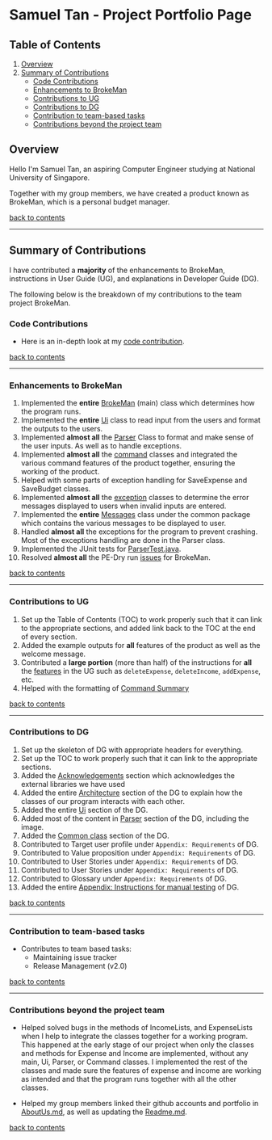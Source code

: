 # Samuel Tan - Project Portfolio Page

## Table of Contents

1. [Overview](#overview)
2. [Summary of Contributions](#summary-of-contributions)
   - [Code Contributions](#code-contributions)
   - [Enhancements to BrokeMan](#enhancements-to-brokeman)
   - [Contributions to UG](#contributions-to-ug)
   - [Contributions to DG](#contributions-to-dg)
   - [Contribution to team-based tasks](#contribution-to-team-based-tasks)
   - [Contributions beyond the project team](#contributions-beyond-the-project-team)

## Overview

Hello I'm Samuel Tan, an aspiring Computer Engineer studying at National University of Singapore.

Together with my group members, we have created a product known as BrokeMan, which is a personal
budget manager. 

[back to contents](#table-of-contents)

---

## Summary of Contributions

I have contributed a **majority** of the enhancements to BrokeMan, instructions in User Guide (UG), and explanations in Developer Guide (DG).

The following below is the breakdown of my contributions to the team project BrokeMan.

### Code Contributions

- Here is an in-depth look at my [code contribution](https://nus-cs2113-ay2223s2.github.io/tp-dashboard/?search=Samueltansw&breakdown=true&sort=groupTitle%20dsc&sortWithin=title&timeframe=commit&mergegroup=&groupSelect=groupByRepos&checkedFileTypes=docs~functional-code~test-code~other&since=2023-02-17&tabOpen=true&tabType=authorship&tabAuthor=Samueltansw&tabRepo=AY2223S2-CS2113-F13-2%2Ftp%5Bmaster%5D&authorshipIsMergeGroup=false&authorshipFileTypes=docs~functional-code~test-code~other&authorshipIsBinaryFileTypeChecked=false&authorshipIsIgnoredFilesChecked=false).

[back to contents](#table-of-contents)

---

### Enhancements to BrokeMan

1. Implemented the **entire** [BrokeMan](https://github.com/AY2223S2-CS2113-F13-2/tp/blob/master/src/main/java/seedu/brokeMan/BrokeMan.java) (main) class which determines how the program runs.
2. Implemented the **entire** [Ui](https://github.com/AY2223S2-CS2113-F13-2/tp/blob/master/src/main/java/seedu/brokeMan/ui/Ui.java) class to read input from the users and format the outputs to the users.
3. Implemented **almost all** the [Parser](https://github.com/AY2223S2-CS2113-F13-2/tp/blob/master/src/main/java/seedu/brokeMan/parser/Parser.java) Class to format and make sense of the user inputs. As well as to handle exceptions.
4. Implemented **almost all** the [command](https://github.com/AY2223S2-CS2113-F13-2/tp/tree/master/src/main/java/seedu/brokeMan/command) classes and integrated the various command features of the product together,
ensuring the working of the product.
5. Helped with some parts of exception handling for SaveExpense and SaveBudget classes.
6. Implemented **almost all** the [exception](https://github.com/AY2223S2-CS2113-F13-2/tp/tree/master/src/main/java/seedu/brokeMan/exception) classes to determine the error messages displayed to users when invalid inputs are entered.
7. Implemented the **entire** [Messages](https://github.com/AY2223S2-CS2113-F13-2/tp/blob/master/src/main/java/seedu/brokeMan/common/Messages.java) class under the common package which contains the various messages to be displayed to user.
8. Handled **almost all** the exceptions for the program to prevent crashing.
Most of the exceptions handling are done in the Parser class.
9. Implemented the JUnit tests for [ParserTest.java](https://github.com/AY2223S2-CS2113-F13-2/tp/blob/master/src/test/java/seedu/brokeMan/parser/ParserTest.java).
10. Resolved **almost all** the PE-Dry run [issues](https://github.com/AY2223S2-CS2113-F13-2/tp/issues?q=is%3Aissue+is%3Aclosed) for BrokeMan.

[back to contents](#table-of-contents)

---

### Contributions to UG

1. Set up the  Table of Contents (TOC) to work properly such that it can link to the appropriate sections,
and added link back to the TOC at the end of every section.
2. Added the example outputs for **all** features of the product as well as the welcome message.
3. Contributed a **large portion** (more than half) of the instructions for **all** the [features](../UserGuide.md#features) in the UG such as `deleteExpense`, `deleteIncome`, `addExpense`, etc.
4. Helped with the formatting of [Command Summary](../UserGuide.md#command-summary)

[back to contents](#table-of-contents)

---

### Contributions to DG

1. Set up the skeleton of DG with appropriate headers for everything.
2. Set up the TOC to work properly such that it can link to the appropriate sections.
3. Added the [Acknowledgements](../DeveloperGuide.md#acknowledgements) section which acknowledges the external libraries we have used
4. Added the entire [Architecture](../DeveloperGuide.md#architecture)
section of the DG to explain how the classes of our program interacts with each other.
5. Added the entire [Ui](../DeveloperGuide.md#ui-component) section of the DG.
6. Added most of the content in [Parser](../DeveloperGuide.md#parser-component) section of the DG, including the image.
7. Added the [Common class](../DeveloperGuide.md#common-class) section of the DG.
8. Contributed to Target user profile  under `Appendix: Requirements` of DG.
9. Contributed to Value proposition  under `Appendix: Requirements` of DG.
10. Contributed to User Stories under `Appendix: Requirements` of DG.
11. Contributed to User Stories under `Appendix: Requirements` of DG.
12. Contributed to Glossary under `Appendix: Requirements` of DG.
13. Added the entire [Appendix: Instructions for manual testing](../DeveloperGuide.md#appendix-instructions-for-manual-testing) of DG.

[back to contents](#table-of-contents)

---

### Contribution to team-based tasks

- Contributes to team based tasks:
  - Maintaining issue tracker
  - Release Management (v2.0)

[back to contents](#table-of-contents)

---

### Contributions beyond the project team

- Helped solved bugs in the methods of IncomeLists, and ExpenseLists when I help to integrate the
classes together for a working program. This happened at the early stage of our project when only the classes and methods for
Expense and Income are implemented, without any main, Ui, Parser, or Command classes. I implemented the rest of the classes and
made sure the features of expense and income are working as intended and that the program runs together with all the other classes.

- Helped my group members linked their github accounts and portfolio in [AboutUs.md](../AboutUs.md), as well as updating the [Readme.md](../README.md).

[back to contents](#table-of-contents)
